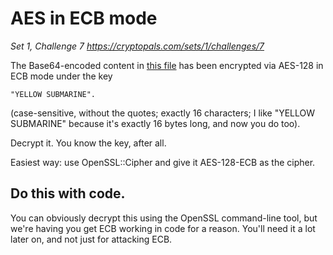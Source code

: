 # AES in ECB mode

_Set 1, Challenge 7_
_https://cryptopals.com/sets/1/challenges/7_

The Base64-encoded content in [this file](data/cc-07-data.txt) has been encrypted via AES-128 in ECB mode under the key

    "YELLOW SUBMARINE".

(case-sensitive, without the quotes; exactly 16 characters; I like "YELLOW SUBMARINE" because it's exactly 16 bytes long, and now you do too).

Decrypt it. You know the key, after all.

Easiest way: use OpenSSL::Cipher and give it AES-128-ECB as the cipher.

## Do this with code.

You can obviously decrypt this using the OpenSSL command-line tool, but we're having you get ECB working in code for a reason. You'll need it a lot later on, and not just for attacking ECB.
